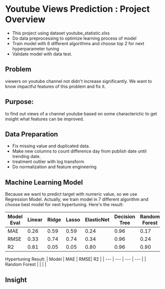 # Youtube Views Prediction : Project Overview

- This project using dataset youtube_statistic.xlxs
- Do data preprocessing to optimize learning process of model
- Train model with 6 different algorithms and choose top 2 for next hyperparameter tuning
- Validate model with data test.

## Problem
viewers on youtube channel not didn't increase significantly. We want to know impactful features of this problem and fix it.

## Purpose:
to find out views of a channel youtube based on some characterictic to get insight what features can be improved.

## Data Preparation
- Fix missing value and duplicated data.
- Make new columns to count difference day from publish date until trending date.
- treatment outlier with log transform
- Do normalization and feature engineering

## Machine Learning Model
Because we want to predict target with numeric value, so we use Regression Model. Actually, we train model in 7 different algorithm and choose best model for next hypertuning. Here's the result:

| Model Eval | Linear | Ridge | Lasso | ElasticNet | Decision Tree | Random Forest | SVR |
| --- | --- | --- | --- | --- | --- | --- | --- | 
|MAE |0.26 | 0.59 |0.59 |0.24 |0.96 |0.17 |0.24 |
|RMSE |0.33 | 0.74 |0.74 |0.34 |0.96 |0.24 |0.31 |
|R2 | 0.81 | 0.05 | 0.05 |0.80 |0.96 |0.90 |0.83 |

Hypertuning Result:
| Model | MAE | RMSE| R2 | 
| --- | --- | --- | --- | 
| Random Forest |  |  |  | 

## Insight




